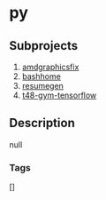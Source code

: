 # py

## Subprojects 
1. [amdgraphicsfix](https://github.com/shroysha/amdgraphicsfix)
1. [bashhome](https://github.com/shroysha/bashhome)
1. [resumegen](https://github.com/shroysha/resumegen)
1. [t48-gym-tensorflow](https://github.com/shroysha/t48-gym-tensorflow)

## Description
null

### Tags
[]
